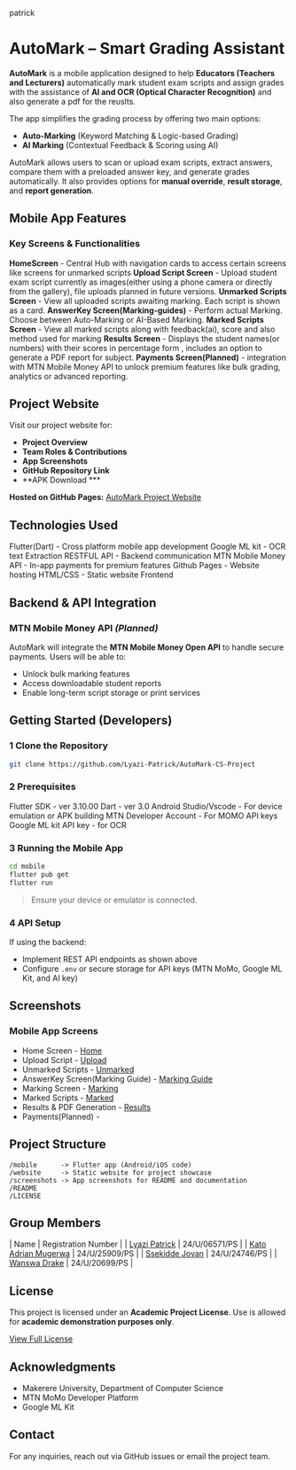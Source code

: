  patrick
# AutoMark – Smart Grading Assistant

**AutoMark** is a mobile application designed to help **Educators (Teachers and Lecturers)** automatically mark student exam scripts and assign grades with the assistance of **AI and OCR (Optical Character Recognition)** and also generate a pdf for the reuslts.

The app simplifies the grading process by offering two main options:

* **Auto-Marking** (Keyword Matching & Logic-based Grading)
* **AI Marking** (Contextual Feedback & Scoring using AI)

AutoMark allows users to scan or upload exam scripts, extract answers, compare them with a preloaded answer key, and generate grades automatically. It also provides options for **manual override**, **result storage**, and **report generation**.


## Mobile App Features

### **Key Screens & Functionalities**
**HomeScreen** - Central Hub with navigation cards to access certain screens like screens for unmarked scripts
**Upload Script Screen** - Upload student exam script currently as images(either using a phone camera or directly from the gallery), file uploads planned in future versions.
**Unmarked Scripts Screen** - View all uploaded scripts awaiting marking. Each script is shown as a card.
**AnswerKey Screen(Marking-guides)** - Perform actual Marking. Choose between Auto-Marking or AI-Based Marking.
**Marked Scripts Screen** - View all marked scripts along with feedback(ai), score and also method used for marking
**Results Screen** - Displays the student names(or numbers) with their scores in percentage form , includes an option to generate a PDF report for subject.
**Payments Screen(Planned)** - integration with MTN Mobile Money API to unlock premium features like bulk grading, analytics or advanced reporting. 

## Project Website

Visit our project website for:

*  **Project Overview**
*  **Team Roles & Contributions**
*  **App Screenshots**
*  **GitHub Repository Link**
*  **APK Download ***

**Hosted on GitHub Pages:**
 [AutoMark Project Website](https://Lyazi-Patrick.github.io/AutoMark-CS-Project/website/)


## Technologies Used
Flutter(Dart) - Cross platform mobile app development
Google ML kit - OCR text Extraction
RESTFUL API  - Backend communication
MTN Mobile Money API - In-app payments for premium features
Github Pages - Website hosting
HTML/CSS - Static website Frontend

## Backend & API Integration

### MTN Mobile Money API *(Planned)*

AutoMark will integrate the **MTN Mobile Money Open API** to handle secure payments. Users will be able to:

* Unlock bulk marking features
* Access downloadable student reports
* Enable long-term script storage or print services


## Getting Started (Developers)

### 1 Clone the Repository

```bash
git clone https://github.com/Lyazi-Patrick/AutoMark-CS-Project
```

### 2 Prerequisites
Flutter SDK - ver 3.10.00 
Dart - ver 3.0
Android Studio/Vscode - For device emulation or APK building
MTN Developer Account - For MOMO API keys
Google ML kit API key - for OCR


### 3 Running the Mobile App

```bash
cd mobile
flutter pub get
flutter run
```

> Ensure your device or emulator is connected.

### 4 API Setup

If using the backend:

* Implement REST API endpoints as shown above
* Configure `.env` or secure storage for API keys (MTN MoMo, Google ML Kit, and AI key)


##  Screenshots

### **Mobile App Screens**
- Home Screen - [Home](screenshots/home.jpg)
- Upload Script - [Upload](screenshots/uploadscript.jpg)
- Unmarked Scripts - [Unmarked](screenshots/unmarkedScript.jpg)
- AnswerKey Screen(Marking Guide) - [Marking Guide](screenshots/markingGuide.jpg)
- Marking Screen - [Marking](screenshots/mark_screen.jpg)
- Marked Scripts - [Marked](screenshots/markedScript.jpg)
- Results & PDF Generation - [Results](screenshots/results.jpg)
- Payments(Planned) - 

##  Project Structure

```
/mobile      -> Flutter app (Android/iOS code)
/website     -> Static website for project showcase
/screenshots -> App screenshots for README and documentation
/README
/LICENSE
```



## Group Members
| Name                  | Registration Number |
| [Lyazi Patrick](https://github.com/Lyazi-Patrick)   | 24/U/06571/PS       |
| [Kato Adrian Mugerwa](https://github.com/Wolfhaize)   | 24/U/25909/PS       |
| [Ssekidde Jovan](https://github.com/Jovans-code)   | 24/U/24746/PS       |
| [Wanswa Drake](https://github.com/ffne4)   | 24/U/20699/PS       |



##  License

This project is licensed under an **Academic Project License**.
Use is allowed for **academic demonstration purposes only**.

[View Full License](./LICENSE)


## Acknowledgments

* Makerere University, Department of Computer Science
* MTN MoMo Developer Platform
* Google ML Kit


##  Contact

For any inquiries, reach out via GitHub issues or email the project team.

